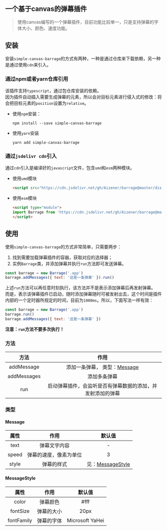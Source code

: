 ## 一个基于canvas的弹幕插件

> 使用canvas编写的一个弹幕插件，目前功能比较单一，只是支持弹幕的字体大小、颜色、速度功能。

## 安装

安装`simple-canvas-barrage`的方式有两种，一种是通过仓库来下载依赖，另一种是通过使用`cdn`来引入。

### 通过npm或者yarn仓库引用

该插件支持`typescript`，通过包仓库安装的依赖。  
因为插件自动插入需要生成弹幕的元素，所以会对目标元素进行侵入式的修改：将会把目标元素的`position`设置为`relative`。

- 使用`npm`安装：
  
  ```shell
  npm install --save simple-canvas-barrage
  ```
- 使用`yarn`安装
  
  ```shell
  yarn add simple-canvas-barrage
  ```

### 通过`jsdelivr cdn`引入

通过`cdn`引入是编译好的`javascript`文件，包含`umd`和`esm`两种模块。

- 使用`umd`模块
  
  ```html
  <script src="https://cdn.jsdelivr.net/gh/Aizener/barrage@master/dist/index.umd.js"></script>
  ```
- 使用`esm`模块
  
  ```html
  <script type="module">
  import Barrage from 'https://cdn.jsdelivr.net/gh/Aizener/barrage@master/dist/index.esm.js'
  </script>
  ```

## 使用

使用`simple-canvas-barrage`的方式非常简单，只需要两步：

1. 找到需要加载弹幕插件的容器，获取对应的选择器；
2. 实例`Barrage`类，并添加弹幕并执行`run`方法即可发送弹幕。

```js
const barrage = new Barrage('.app')
barrage.addMessages({ text: '这是一条弹幕' }).run()
```

上述`run`方法可以再任意时刻执行，该方法并不是表示添加弹幕后再发射弹幕。  
而是，表示该弹幕插件已启动，随时添加弹幕随时可被发射出去，这个时间是插件内部的一个定时器所规定的时间，目前为`1000ms`。所以，下面写法一样有效：

```js
const barrage = new Barrage('.app')
barrage.run()
barrage.addMessages({ text: '这是一条弹幕' })
```

**注意：`run`方法不要多次执行！**

### 方法

| 方法          | 作用                                        |
|:-----------:|:-----------------------------------------:|
| addMessage  | 添加一条弹幕， 类型：<a href="#message">Message</a> |
| addMessages | 添加多条弹幕                                    |
| run         | 启动弹幕插件，会监听是否有弹幕数据的添加，并发射添加的弹幕             |

### 类型

#### <span id="message">Message</span>

| 属性    | 作用          | 默认值                                         |
|:-----:|:-----------:|:-------------------------------------------:|
| text  | 弹幕文字内容      | -                                           |
| speed | 弹幕的速度，像素为单位 | 3                                           |
| style | 弹幕的样式       | 见：<a href="#message-style">MessageStyle</a> |

#### <span id="message-style">MessageStyle</span>

| 属性         | 作用    | 默认值             |
|:----------:|:-----:|:---------------:|
| color      | 弹幕颜色  | #fff            |
| fontSize   | 弹幕的大小 | 20px            |
| fontFamily | 弹幕的字体 | Microsoft YaHei |
